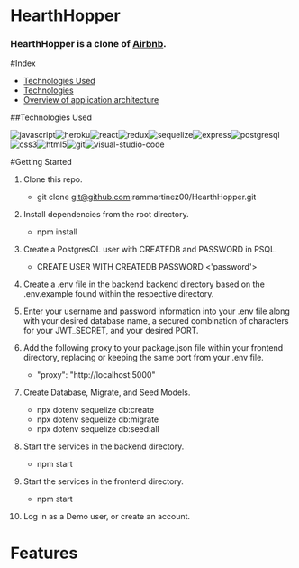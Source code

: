 # HearthHopper

### HearthHopper is a clone of [Airbnb](https://www.airbnb.com/).

#Index

- [Technologies Used](#Technologies-Used)
- [Technologies](#technologies)
- [Overview of application architecture](#overview-of-application-architecture)



##Technologies Used

![javascript](https://user-images.githubusercontent.com/40069890/162655568-1ad8a984-c652-4aac-817b-90b9a09bca15.png)![heroku](https://user-images.githubusercontent.com/40069890/162656074-7bbb74d2-1c0b-4916-8394-b85ce8a07506.png)![react](https://user-images.githubusercontent.com/40069890/162656083-5253efe9-ada5-43d8-97bf-613671cdef2e.png)![redux](https://user-images.githubusercontent.com/40069890/162656102-f63a0586-7434-49da-9be7-4be04a1065c8.png)![sequelize](https://user-images.githubusercontent.com/40069890/162656115-8a851c24-b9eb-4ed9-93a7-533267130c41.png)![express](https://user-images.githubusercontent.com/40069890/162656119-8c4d8001-bfd3-422c-bfa7-1d77035eec01.png)![postgresql](https://user-images.githubusercontent.com/40069890/162656322-00953b16-0092-42b9-8acb-ba517ec3e62b.png)![css3](https://user-images.githubusercontent.com/40069890/162656333-48d7138a-9734-4403-9ada-25293301fd4d.png)![html5](https://user-images.githubusercontent.com/40069890/162656337-f54c757e-1491-4e22-adac-64350bb9b6c7.png)![git](https://user-images.githubusercontent.com/40069890/162656346-7bbd5f6d-6f96-42a6-a0f9-2beed873f7c9.png)![visual-studio-code](https://user-images.githubusercontent.com/40069890/162656350-fef56da2-bff9-4cb2-a27c-8e6459250196.png)

#Getting Started

1. Clone this repo.

    - git clone git@github.com:rammartinez00/HearthHopper.git
  
2. Install dependencies from the root directory.

    - npm install

3. Create a PostgresQL user with CREATEDB and PASSWORD in PSQL.

    - CREATE USER <name> WITH CREATEDB PASSWORD <'password'>
  
4. Create a .env file in the backend backend directory based on the .env.example found within the respective directory.
  
5. Enter your username and password information into your .env file along with your desired database name, a secured combination of characters for your JWT_SECRET, and your desired PORT.
  
6. Add the following proxy to your package.json file within your frontend directory, replacing or keeping the same port  from your .env file.
  
    - "proxy": "http://localhost:5000"
  
7. Create Database, Migrate, and Seed Models.
  
    - npx dotenv sequelize db:create
    - npx dotenv sequelize db:migrate
    - npx dotenv sequelize db:seed:all
  
8. Start the services in the backend directory. 
  
    - npm start
  
9. Start the services in the frontend directory. 
  
    - npm start
    
  
10. Log in as a Demo user, or create an account. 
  
  
# Features 
  
  



